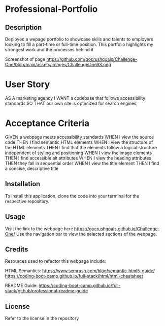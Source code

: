 # Professional-Portfolio

## Description

Deployed a wepage portfolio to showcase skills and talents to employers looking to fill a part-time or full-time position. This portfolio highlights my strongest work and the processes behind it

Screenshot of page https://github.com/gocrushgoals/Challenge-One/blob/main/assets/images/ChallengeOneSS.png 

# User Story

AS A marketing agency
I WANT a codebase that follows accessibility standards
SO THAT our own site is optimized for search engines


# Acceptance Criteria

GIVEN a webpage meets accessibility standards
WHEN I view the source code
THEN I find semantic HTML elements
WHEN I view the structure of the HTML elements
THEN I find that the elements follow a logical structure independent of styling and positioning
WHEN I view the image elements
THEN I find accessible alt attributes
WHEN I view the heading attributes
THEN they fall in sequential order
WHEN I view the title element
THEN I find a concise, descriptive title


## Installation
 To install this application, clone the code into your terminal for the respective repository.

## Usage
Visit the link to the webpage here https://gocrushgoals.github.io/Challenge-One/
Use the navigation bar to view the selected sections of the webpage.

## Credits

Resources used to refactor this webpage include: 

HTML Semantics: 
https://www.semrush.com/blog/semantic-html5-guide/
https://coding-boot-camp.github.io/full-stack/html/html-cheatsheet

README Guide: 
https://coding-boot-camp.github.io/full-stack/github/professional-readme-guide


## License

Refer to the license in the repository



